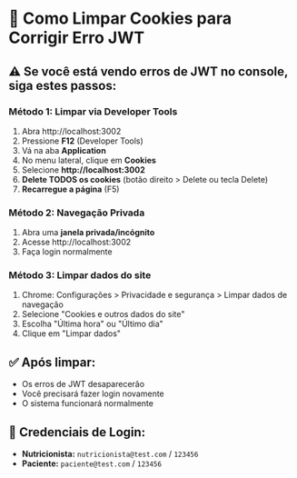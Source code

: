 # 🔧 Como Limpar Cookies para Corrigir Erro JWT

## ⚠️ Se você está vendo erros de JWT no console, siga estes passos:

### **Método 1: Limpar via Developer Tools**
1. Abra http://localhost:3002
2. Pressione **F12** (Developer Tools)
3. Vá na aba **Application**
4. No menu lateral, clique em **Cookies**
5. Selecione **http://localhost:3002**
6. **Delete TODOS os cookies** (botão direito > Delete ou tecla Delete)
7. **Recarregue a página** (F5)

### **Método 2: Navegação Privada**
1. Abra uma **janela privada/incógnito**
2. Acesse http://localhost:3002
3. Faça login normalmente

### **Método 3: Limpar dados do site**
1. Chrome: Configurações > Privacidade e segurança > Limpar dados de navegação
2. Selecione "Cookies e outros dados do site"
3. Escolha "Última hora" ou "Último dia"
4. Clique em "Limpar dados"

## ✅ Após limpar:
- Os erros de JWT desaparecerão
- Você precisará fazer login novamente
- O sistema funcionará normalmente

## 👤 **Credenciais de Login:**
- **Nutricionista:** `nutricionista@test.com` / `123456`
- **Paciente:** `paciente@test.com` / `123456`